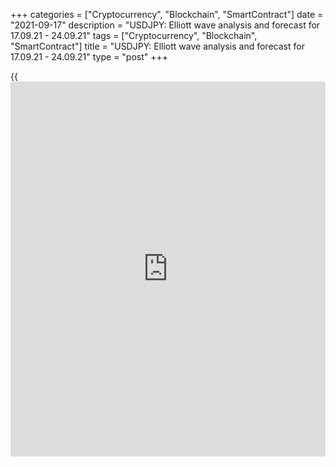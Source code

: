 +++
categories = ["Cryptocurrency", "Blockchain", "SmartContract"]
date = "2021-09-17"
description = "USDJPY: Elliott wave analysis and forecast for 17.09.21 - 24.09.21"
tags = ["Cryptocurrency", "Blockchain", "SmartContract"]
title = "USDJPY: Elliott wave analysis and forecast for 17.09.21 - 24.09.21"
type = "post"
+++

{{<iframe id="large-banner" src="https://www.bounty.group/#slide=27.0" width="100%" height="600" scrolling="no" style="border: 0px solid rgb(216, 221, 230); border-radius: 3px;">}}

2021-09-17

2021-09-17

USDJPY: Elliott wave analysis and forecast for 17.09.21 – 24.09.21Alex
Geuta

 **Main scenario:** consider short positions from corrections below the
level of 110.46 with a target of 107.16 – 106.07.

 **Alternative scenario:** breakout and consolidation above the level of
110.46 will allow the pair to continue rising to the levels of 111.72 –
113.50.

 **Analysis:** Daily chart: apparently, a descending correction of
larger degree finished forming as wave B, and wave С started developing,
with the first wave (1) of С forming inside.

The third wave of smaller degree 3 of (1) continues developing on the H4
chart, with wave i of 3 formed and a downside correction developing as
wave ii of 3 inside. Wave (с) of ii appears to be unfolding on the H1
chart, with wave ii of (с) completed and wave iii of (c) forming as part
of it. If the presumption is correct, the pair will continue to drop to
the levels of 107.16 – 106.07. The level of 110.46 is critical in this
scenario as a breakout will enable the pair to continue growing to the
levels of 111.72 – 113.50.

* * *

* * *

## Price chart of USDJPY in real time mode

The content of this article reflects the author’s opinion and does not
necessarily reflect the official position of LiteForex. The material
published on this page is provided for informational purposes only and
should not be considered as the provision of investment advice for the
purposes of Directive 2004/39/EC.

Rate this article:

{{value}}

( {{count}} {{title}} )